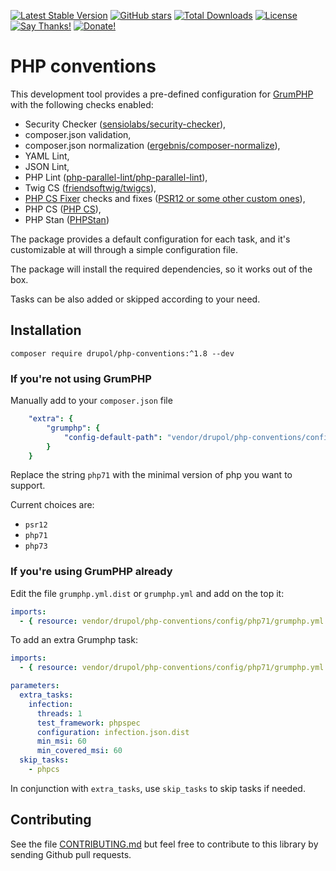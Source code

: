 [![Latest Stable Version](https://img.shields.io/packagist/v/drupol/php-conventions.svg?style=flat-square)](https://packagist.org/packages/drupol/php-conventions)
 [![GitHub stars](https://img.shields.io/github/stars/drupol/php-conventions.svg?style=flat-square)](https://packagist.org/packages/drupol/php-conventions)
 [![Total Downloads](https://img.shields.io/packagist/dt/drupol/php-conventions.svg?style=flat-square)](https://packagist.org/packages/drupol/php-conventions)
 [![License](https://img.shields.io/packagist/l/drupol/php-conventions.svg?style=flat-square)](https://packagist.org/packages/drupol/php-conventions)
 [![Say Thanks!](https://img.shields.io/badge/Say-thanks-brightgreen.svg?style=flat-square)](https://saythanks.io/to/drupol)
 [![Donate!](https://img.shields.io/badge/Donate-Paypal-brightgreen.svg?style=flat-square)](https://paypal.me/drupol)

# PHP conventions

This development tool provides a pre-defined configuration for [GrumPHP](https://github.com/phpro/grumphp) with the
following checks enabled:

* Security Checker ([sensiolabs/security-checker](https://packagist.org/packages/sensiolabs/security-checker)),
* composer.json validation,
* composer.json normalization ([ergebnis/composer-normalize](https://packagist.org/packages/ergebnis/composer-normalize)),
* YAML Lint,
* JSON Lint,
* PHP Lint ([php-parallel-lint/php-parallel-lint](https://packagist.org/packages/php-parallel-lint/php-parallel-lint)),
* Twig CS ([friendsoftwig/twigcs](https://packagist.org/packages/friendsoftwig/twigcs)),
* [PHP CS Fixer](https://github.com/FriendsOfPHP/PHP-CS-Fixer) checks and fixes ([PSR12 or some other custom ones](https://packagist.org/packages/drupol/phpcsfixer-configs-php)),
* PHP CS ([PHP CS](https://packagist.org/packages/squizlabs/php_codesniffer)),
* PHP Stan ([PHPStan](https://packagist.org/packages/phpstan/phpstan))

The package provides a default configuration for each task, and it's customizable at will through a simple configuration
file.

The package will install the required dependencies, so it works out of the box.

Tasks can be also added or skipped according to your need.

## Installation

```shell
composer require drupol/php-conventions:^1.8 --dev
```

### If you're not using GrumPHP

Manually add to your `composer.json` file

```yaml
    "extra": {
        "grumphp": {
            "config-default-path": "vendor/drupol/php-conventions/config/php71/grumphp.yml"
        }
    }
```

Replace the string `php71` with the minimal version of php you want to support.

Current choices are:

* `psr12`
* `php71`
* `php73`

### If you're using GrumPHP already

Edit the file `grumphp.yml.dist` or `grumphp.yml` and add on the top it:

```yaml
imports:
  - { resource: vendor/drupol/php-conventions/config/php71/grumphp.yml }
```

To add an extra Grumphp task:

```yaml
imports:
  - { resource: vendor/drupol/php-conventions/config/php71/grumphp.yml }

parameters:
  extra_tasks:
    infection:
      threads: 1
      test_framework: phpspec
      configuration: infection.json.dist
      min_msi: 60
      min_covered_msi: 60
  skip_tasks:
    - phpcs
```

In conjunction with `extra_tasks`, use `skip_tasks` to skip tasks if needed.

## Contributing

See the file [CONTRIBUTING.md](.github/CONTRIBUTING.md) but feel free to contribute to this library by sending Github pull requests.

